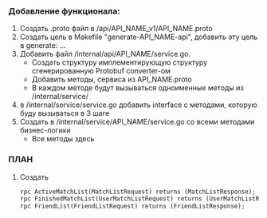 ### Добавление функционала:

1. Создать .proto файл в /api/API_NAME_v1/API_NAME.proto
2. Создать цель в Makefile "generate-API_NAME-api", добавить эту цель в generate: ...
3. Добавить файл /internal/api/API_NAME/service.go.
    - Создать структуру имплементирующую структуру сгенерированную Protobuf converter-ом
    - Добавить методы, сервиса из API_NAME.proto
    - В каждом методе будут вызываться одноименные методы из /internal/service/
4. в /internal/service/service.go добавить interface с методами, которую буду вызываться в 3 шаге
5. Создать в /internal/service/API_NAME/service.go со всеми методами бизнес-логики
    - Все методы здесь

### ПЛАН

1. Создать
    ```protobuf
    rpc ActiveMatchList(MatchListRequest) returns (MatchListResponse);
    rpc FinishedMatchList(UserMatchListRequest) returns (UserMatchListResponse);
    rpc FriendList(FriendListRequest) returns (FriendListResponse);
    ```
